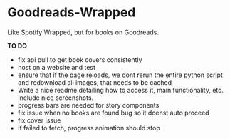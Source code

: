# Goodreads-Wrapped

Like Spotify Wrapped, but for books on Goodreads.

**TO DO**

- fix api pull to get book covers consistently
- host on a website and test
- ensure that if the page reloads, we dont rerun the entire python script and redownload all images, that needs to be cached
- Write a nice readme detailing how to access it, main functionality, etc. Include nice screenshots.
- progress bars are needed for story components
- fix issue when no books are found bug so it doenst auto proceed
- fix cover issue
- if failed to fetch, progress animation should stop
